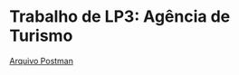# Trabalho de LP3: Agência de Turismo

[Arquivo Postman](https://github.com/Voluptaria/vlpt/blob/main/documentos/LP3.postman_collection.json)
